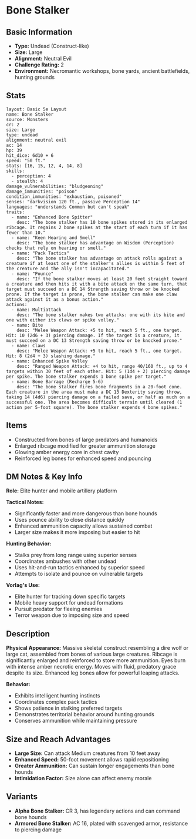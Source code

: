 # Bone Stalker

## Basic Information
- **Type:** Undead (Construct-like)
- **Size:** Large
- **Alignment:** Neutral Evil
- **Challenge Rating:** 2
- **Environment:** Necromantic workshops, bone yards, ancient battlefields, hunting grounds

## Stats
```statblock
layout: Basic 5e Layout
name: Bone Stalker
source: Monsters
cr: 2
size: Large
type: undead
alignment: neutral evil
ac: 14
hp: 39
hit_dice: 6d10 + 6
speed: "50 ft."
stats: [16, 15, 12, 4, 14, 8]
skills:
  - perception: 4
  - stealth: 4
damage_vulnerabilities: "bludgeoning"
damage_immunities: "poison"
condition_immunities: "exhaustion, poisoned"
senses: "darkvision 120 ft., passive Perception 14"
languages: "understands Common but can't speak"
traits:
  - name: "Enhanced Bone Spitter"
    desc: "The bone stalker has 10 bone spikes stored in its enlarged ribcage. It regains 2 bone spikes at the start of each turn if it has fewer than 10."
  - name: "Keen Hearing and Smell"
    desc: "The bone stalker has advantage on Wisdom (Perception) checks that rely on hearing or smell."
  - name: "Pack Tactics"
    desc: "The bone stalker has advantage on attack rolls against a creature if at least one of the stalker's allies is within 5 feet of the creature and the ally isn't incapacitated."
  - name: "Pounce"
    desc: "If the bone stalker moves at least 20 feet straight toward a creature and then hits it with a bite attack on the same turn, that target must succeed on a DC 14 Strength saving throw or be knocked prone. If the target is prone, the bone stalker can make one claw attack against it as a bonus action."
actions:
  - name: Multiattack
    desc: "The bone stalker makes two attacks: one with its bite and one with either its claws or spike volley."
  - name: Bite
    desc: "Melee Weapon Attack: +5 to hit, reach 5 ft., one target. Hit: 10 (2d6 + 3) piercing damage. If the target is a creature, it must succeed on a DC 13 Strength saving throw or be knocked prone."
  - name: Claws
    desc: "Melee Weapon Attack: +5 to hit, reach 5 ft., one target. Hit: 8 (2d4 + 3) slashing damage."
  - name: Enhanced Spike Volley
    desc: "Ranged Weapon Attack: +4 to hit, range 40/160 ft., up to 4 targets within 30 feet of each other. Hit: 5 (1d4 + 2) piercing damage per spike. The bone stalker expends 1 bone spike per target."
  - name: Bone Barrage (Recharge 5-6)
    desc: "The bone stalker fires bone fragments in a 20-foot cone. Each creature in the area must make a DC 13 Dexterity saving throw, taking 14 (4d6) piercing damage on a failed save, or half as much on a successful one. The area becomes difficult terrain until cleared (1 action per 5-foot square). The bone stalker expends 4 bone spikes."
```

## Items
- Constructed from bones of large predators and humanoids
- Enlarged ribcage modified for greater ammunition storage
- Glowing amber energy core in chest cavity
- Reinforced leg bones for enhanced speed and pouncing

## DM Notes & Key Info
**Role:** Elite hunter and mobile artillery platform

**Tactical Notes:**
- Significantly faster and more dangerous than bone hounds
- Uses pounce ability to close distance quickly
- Enhanced ammunition capacity allows sustained combat
- Larger size makes it more imposing but easier to hit

**Hunting Behavior:**
- Stalks prey from long range using superior senses
- Coordinates ambushes with other undead
- Uses hit-and-run tactics enhanced by superior speed
- Attempts to isolate and pounce on vulnerable targets

**Vorlag's Use:**
- Elite hunter for tracking down specific targets
- Mobile heavy support for undead formations
- Pursuit predator for fleeing enemies
- Terror weapon due to imposing size and speed

## Description
**Physical Appearance:**
Massive skeletal construct resembling a dire wolf or large cat, assembled from bones of various large creatures. Ribcage is significantly enlarged and reinforced to store more ammunition. Eyes burn with intense amber necrotic energy. Moves with fluid, predatory grace despite its size. Enhanced leg bones allow for powerful leaping attacks.

**Behavior:**
- Exhibits intelligent hunting instincts
- Coordinates complex pack tactics
- Shows patience in stalking preferred targets
- Demonstrates territorial behavior around hunting grounds
- Conserves ammunition while maintaining pressure

## Size and Reach Advantages
- **Large Size:** Can attack Medium creatures from 10 feet away
- **Enhanced Speed:** 50-foot movement allows rapid repositioning
- **Greater Ammunition:** Can sustain longer engagements than bone hounds
- **Intimidation Factor:** Size alone can affect enemy morale

## Variants
- **Alpha Bone Stalker:** CR 3, has legendary actions and can command bone hounds
- **Armored Bone Stalker:** AC 16, plated with scavenged armor, resistance to piercing damage